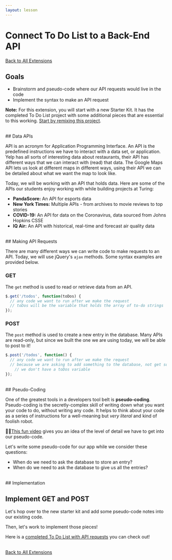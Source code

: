 ```yaml
---
layout: lesson
---
```


# Connect To Do List to a Back-End API
<a href="../extensions">Back to All Extensions</a>

## Goals

- Brainstorm and pseudo-code where our API requests would live in the code
- Implement the syntax to make an API request

**Note:** For this extension, you will start with a new Starter Kit. It has the completed To Do List project with some additional pieces that are essential to this working. [Start by remixing this project](https://glitch.com/edit/#!/tc-api-mood-starter).

<br>
## Data APIs

API is an acronym for Application Programming Interface. An API is the predefined instructions we have to interact with a data set, or application. Yelp has all sorts of interesting data about restaurants, their API has different ways that we can interact with (read) that data. The Google Maps API lets us look at different maps in different ways, using their API we can be detailed about what we want the map to look like.

Today, we will be working with an API that holds data. Here are some of the APIs our students enjoy working with while building projects at Turing:
- **PandaScore:** An API for esports data
- **New York Times:** Multiple APIs - from archives to movie reviews to top stories
- **COVID-19:** An API for data on the Coronavirus, data sourced from Johns Hopkins CSSE
- **IQ Air:** An API with historical, real-time and forecast air quality data

<br>
## Making API Requests

There are many different ways we can write code to make requests to an API. Today, we will use jQuery's `ajax` methods. Some syntax examples are provided below.

### GET

The `get` method is used to read or retrieve data from an API.

```javascript
$.get('/todos', function(toDos) {
  // any code we want to run after we make the request
  // toDos will be the variable that holds the array of to-do strings
});
```

### POST

The `post` method is used to create a new entry in the database. Many APIs are read-only, but since we built the one we are using today, we will be able to post to it!

```javascript
$.post('/todos', function() {
  // any code we want to run after we make the request
  // because we are asking to add something to the database, not get something
    // we don't have a toDos variable
});
```

<br>
## Pseudo-Coding

One of the greatest tools in a developers tool belt is **pseudo-coding**. Pseudo-coding is the secretly-complex skill of writing down what you want your code to do, without writing any code. It helps to think about your code as a series of instructions for a well-meaning but _very literal_ and kind of foolish robot.

🥜🍓[This fun video](https://www.youtube.com/watch?time_continue=9&v=FN2RM-CHkuI&feature=emb_logo) gives you an idea of the level of detail we have to get into our pseudo-code.

Let's write some pseudo-code for our app while we consider these questions:
- When do we need to ask the database to store an entry?
- When do we need to ask the database to give us all the entries?

<br>
## Implementation

<div class="try-it-new">
  <h2>Implement GET and POST</h2>
  <p>Let's hop over to the new starter kit and add some pseudo-code notes into our existing code.</p>
  <p>Then, let's work to implement those pieces!</p>
</div>

Here is a [completed To Do List with API requests](https://glitch.com/edit/#!/tc-api-mood-complete) you can check out!

<br>
<a href="../extensions">Back to All Extensions</a>
